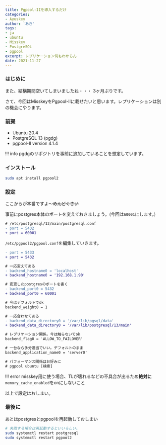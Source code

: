 ```yaml
---
title: Pgpool-IIを導入するだけ
categories:
- Ayuskey
author: 'あき'
tags:
- ja
- ubuntu
- Misskey
- PostgreSQL
- pgpool
excerpt: レプリケーション何もわからん
date: 2021-11-27
---
```


### はじめに

また、結構期間空いてしまいましたね・・・
3ヶ月ぶりです。

さて、今回はMisskeyをPgpool-IIに載せたいと思います。レプリケーションは別の機会にやります。

### 前提

- Ubuntu 20.4
- PostgreSQL 13 (pgdg)
- pgpool-II version 4.1.4

!!! info
    pgdgのリポジトリを事前に追加していることを想定しています。


### インストール

```bash
sudo apt install pgpool2
```

### 設定

ここからが本番ですよ〜~~めんどくさい~~

事前にpostgres本体のポートを変えておきましょう。(今回は`60001`にします。)

```diff
# /etc/postgresql/13/main/postgresql.conf
- port = 5432
+ port = 60001
```

`/etc/pgpool2/pgpool.conf`を編集していきます。

```diff
- port = 5433
+ port = 5432

# 一応変えてある
- backend_hostname0 = 'localhost'
+ backend_hostname0 = '192.168.1.90'

# 変更したpostgresのポートを書く
- backend_port0 = 5432
+ backend_port0 = 60001

# 今はデフォルトでok
backend_weight0 = 1

# 一応合わせてある
- backend_data_directory0 = '/var/lib/pgsql/data'
+ backend_data_directory0 = '/var/lib/postgresql/13/main'

# レプリケーション関係。今は触らないでok
backend_flag0 = 'ALLOW_TO_FAILOVER'

# 一台なら多分適当でいい。デフォルトのまま
backend_application_name0 = 'server0'

# パフォーマンス関係はお好みに
# pgpool ubuntu [検索]
```

!!! error
    misskey用に使う場合、TLが壊れるなどの不具合が出るため**絶対に**`memory_cache_enabled`をonにしないこと

以上で設定はおしまい。

### 最後に

あとはpostgresとpgpoolを再起動しておしまい

```bash
# 失敗する場合は再起動するといいらしい。
sudo systemctl restart postgresql
sudo systemctl restart pgpool2
```
